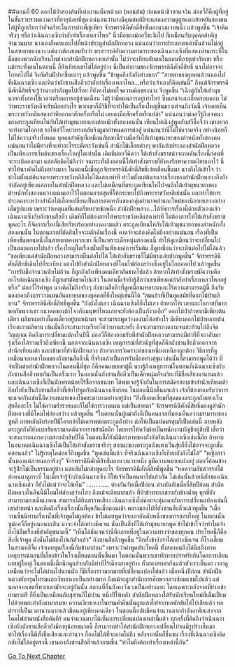 ##ตอนที่ 60 ดอกไม้ป่าสองต้นที่เบ่งบานเต็มหน้าผา (ตอนต้น)
ก่อนหน้าชิวซานจวิน ม่ออวี่ก็คือผู้ที่อยู่ในขั้นรวบรวมดวงดาวที่อายุน้อยที่สุด แน่นอนว่านางมีคุณสมบัติจะแสดงความดูถูกและเย้ยหยันของตนใส่ผู้ที่ถูกเรียกว่าอัจฉริยะในการบำเพ็ญเพียร
จักรพรรดินีศักดิ์สิทธิ์มองนางแวบหนึ่ง แล้วพูดขึ้น “เจ้าคิดจริงๆ หรือว่าเฉินฉางเซิงกำลังทำเรื่องเหลวไหล”
นิ้วมือของม่ออวี่ชะงักไป ก็เหมือนกับบุคคลสำคัญจำนวนมาก นางเองก็เคยแอบไปที่หน้าประตูสำนักฝึกหลวง แน่นอนว่าการประลองเหล่านั้นล้วนไม่อยู่ในสายตาของนาง แต่นางต้องยอมรับว่า พรสวรรค์กับความสามารถของเฉินฉางเซิงที่แสดงผ่านกระบี่ในมือของพวกนักเรียนใหม่จากสำนักฝึกหลวงเหล่านั้น ไม่ว่าจะเทียบกับตนในตอนที่อายุเท่ากับเขา หรือแม้กระทั่งตนในตอนนี้ ก็ยังเทียบเขาไม่ได้อยู่บ้าง
นี่เป็นคำถามของจักรพรรดินีศักดิ์สิทธิ์ นางไม่อาจจะโกหกไปได้ จึงกัดริมฝีปากขึ้นเบาๆ แล้วพูดขึ้น “ข้าพูดถึงถังถังต่างหาก”
“สายตาของทุกคนล้วนมองไปที่เฉินฉางเซิง และคิดว่าถังซานสือลิ่วกำลังทำเรื่องเหลวไหล...หรือว่าเจ้าเองก็คิดเช่นนี้”
ถึงแม้จักรพรรดินีศักดิ์สิทธิ์จะรู้ว่านางกำลังพูดไปเรื่อย ก็ยังคงไม่พอใจความคิดของนาง จึงพูดขึ้น “เฉิงอู่กับใต้เท้ามุขนายกทั้งสองใช้เวลาเตรียมการอยู่สามเดือน ไม่รู้ว่ามีแผนการอยู่เท่าไหร่ ซึ่งแสนจะละเอียดรอบคอบ ไม่ว่าพระราชวังหลีจะรับมืออย่างไร พวกเขาก็มีวิธีที่จะทำให้เป็นเรื่องใหญ่ขึ้นมา แต่จนถึงวันนี้ เจ้าเคยเห็นพระราชวังหลีแสดงท่าทีออกมาสักครั้งหรือไม่ เคยลงมือสักครั้งหรือเปล่า”
แน่นอนว่าม่ออวี่รู้ถึงเจตนาของตระกูลเทียนไห่กับใต้เท้ามุขนายกแห่งตำหนักทั้งสองคนนั้น
เทียนไห่เฉิงอู่พูดกับสวีซื่อจีว่า เขาอยากจะทำตามโอกาส รอให้สวีโหย่วหรงกลับจิงตูมากำหนดการต่อสู้ แน่นอนว่านี่ไม่ใช่ความจริง อย่างน้อยก็ไม่ใช่ความจริงทั้งหมด
บุคคลสำคัญที่เหมือนกับเขานี้ร่วมมือกับใต้เท้ามุขนายกของตำหนักทั้งสองคน แน่นอนว่าไม่มีทางที่จะทำอะไรระมัดระวังเช่นนี้
สำนักไม้เลื้อยต่างๆ พากันท้าประลองสำนักฝึกหลวง เป็นเพียงการเริ่มต้นของเรื่องใหญ่โตเท่านั้น
เดิมทีม่ออวี่คิดว่า ใต้เท้าสังฆราชน่าจะกดดันเรื่องนี้ก่อนที่จะระเบิดออกมา แต่กลับคิดไม่ถึงว่า จนกระทั่งถึงตอนนี้ใต้เท้าสังฆราชก็ยังคงรักษาความเงียบเอาไว้
นี่ทำให้นางคิดไม่ถึงอย่างมาก
ในตอนนี้เมื่อถูกจักรพรรดินีศักดิ์สิทธิ์เอ่ยเตือนขึ้นมา นางถึงได้เข้าใจ ว่าทำไมตั้งแต่ต้นจนจบพระราชวังหลีถึงไม่ได้แสดงท่าที ทำไมตั้งแต่ต้นจนจบเรื่องของสำนักฝึกหลวงถึงยังจำกัดอยู่เพียงแค่ภายในสำนักฝึกหลวง และไม่เหมือนที่ตระกูลเทียนไห่ไปจนถึงใต้เท้ามุขนายกของตำหนักทั้งสองคนวางแผนเอาไว้ในตอนแรกสุดที่ให้กระทบไปถึงพระราชวังหลีเช่นนั้น และทำให้การประลองระหว่างสำนักไม้เลื้อยเปลี่ยนเป็นการต่อกรกันของกลุ่มอำนาจเก่าและใหม่ของนิกายหลวงอย่างเต็มรูปแบบ
เพราะว่าเหตุผลที่แสนเรียบง่ายข้อหนึ่ง
สำนักฝึกหลวง...ได้จัดการเรื่องนี้ด้วยตัวเองแล้ว
เฉินฉางเซิงกับถังซานสือลิ่ว เดิมทีก็ไม่ต้องการให้พระราชวังหลีแสดงท่าที ไม่ต้องการให้ใต้เท้าสังฆราชพูดอะไร ก็จัดการเรื่องนี้เสียเรียบร้อยอย่างงดงามแล้ว
ตระกูลเทียนไห่กับใต้เท้ามุขนายกของตำหนักทั้งสองคนนั้น ในตอนแรกที่ตัดสินใจจะผลักดันเรื่องนี้ คาดว่าจะต้องคิดไม่ถึงอย่างแน่นอน เรื่องที่เป็นเพียงขั้นตอนหนึ่งในสายตาของพวกเขา ก็เป็นเพราะเด็กหนุ่มสองคนนี้ ทำให้ดูเหมือนว่าจะเปลี่ยนไปเป็นตลอดกาลไปแล้ว
เรื่องใหญ่โตเรื่องนั้นเป็นเพียงแค่การเริ่มต้น ก็ดูเหมือนว่าจะเดินต่อไปไม่ได้แล้ว
“ขอเพียงแค่สำนักฝึกหลวงสามารถฝืนต่อไปได้ ใต้เท้าสังฆราชก็ไม่มีทางเอ่ยปากพูดขึ้น”
จักรพรรดินีศักดิ์สิทธิ์เดินไปที่ระเบียง มองไปยังสำนักฝึกหลวงที่โคมไฟส่องสว่างซึ่งอยู่ไม่ไกลออกไป แล้วพูดขึ้น “การรับมือจำนวนนับไม่ถ้วน ก็ถูกถังถังเพียงคนเดียวตัดขาดไปแล้ว ถ้าหากใต้เท้าสังฆราชมีความคิดอะไรต่อเฉินฉางเซิง ก็ถูกเขาตัดขาดไปแล้ว ในตอนนี้เจ้ายังรู้สึกว่าเขาเพียงแค่กำลังทำเรื่องเหลวไหลอยู่หรือ”
ม่ออวี่ไร้คำพูด นางคิดไม่ถึงจริงๆ ถังซานสือลิ่วที่ดูเหมือนเหลาะแหละไร้ความสามารถผู้นี้ ถึงกับมองออกถึงการวางแผนอันแยบยลของบุคคลที่ยิ่งใหญ่เช่นนี้ได้
“สมแล้วที่เป็นยุคสมัยที่ดอกไม้ป่าผลิบาน”
จักรพรรดินีศักดิ์สิทธิ์พูดขึ้น “ถังถังไม่เลว เฉินฉางเซิงก็ยิ่งไม่เลว ถ้าหากให้เวลาและโอกาสที่มากพอกับพวกเขา อนาคตของต้าโจวกับมนุษย์ไหนเลยจะยังต้องเป็นกังวลอีก”
ดอกไม้ป่าถ้าหากมีเพียงต้นเดียว ผลิบานอย่างโดดเดี่ยวอยู่บนหน้าผา จะสามารถพูดว่างดงามได้อย่างไร
มีเพียงดอกไม้ป่าหลายต้นเรียงแถวผลิบาน เช่นนั้นถึงจะสามารถเรียกได้ว่าบานสะพรั่ง ถึงจะสามารถงดงามจนสะท้านไปถึงจิตวิญญาณ
คิดถึงการเปลี่ยนแปลงในปีนี้ ม่ออวี่ก็ต้องยอมรับที่สำนักฝึกหลวงสามารถมีท่าทีที่จะกลับมารุ่งเรืองได้รวดเร็วถึงเพียงนี้ นอกจากเฉินฉางเซิง เหตุการณ์ที่สำคัญที่สุดก็คือถังซานสือลิ่วออกจากสำนักเทียนเต้า และเข้ามาที่สำนักฝึกหลวง ถ้าหากการวิเคราะห์ของเหนียงเหนียงถูกต้อง วิธีการที่ดูเหมือนจะเหลวไหลของถังซานสือลิ่วนี้ ที่จริงแล้วเป็นการรับมืออย่างสุขุม เช่นนั้นก็สามารถพูดได้ว่า ที่จำเป็นต่อสำนักฝึกหลวงในตอนนี้ที่สุด ก็คือคนแบบเขาผู้นี้
นางรู้ถึงเหตุการณ์ในตอนที่เฉินฉางเซิงกับถังซานสือลิ่วพบกันเป็นครั้งแรก ในตอนนั้นถังซานสือลิ่วเป็นเด็กหนุ่มอัจฉริยะที่มีชื่อเสียงมานานแล้ว และเฉินฉางเซิงก็เป็นนักพรตน้อยไร้ชื่อจากชนบท ได้พบเจอรู้จักกันในการสมัครสอบเข้าสำนักเทียนเต้า อีกทั้งยังเป็นถังซานสือลิ่วที่เข้าไปพูดกับเฉินฉางเซิงก่อน ในตอนนี้นึกขึ้นมาแล้ว เจ้าก็ต้องยอมรับว่าการพบเจอกันเช่นนี้มีความหมายของโชคชะตาบางอย่างอยู่บ้าง
“สิ่งที่ยอดเยี่ยมที่สุดของตระกูลถังแห่งเวิ่นสุ่ยคืออะไร ไม่ใช่ความร่ำรวยและก็ไม่ใช่การวางแผน แต่เป็นสายตา”
จักรพรรดินีศักดิ์สิทธิ์มองดูสำนักฝึกหลวงที่มีโคมไฟส่องสว่าง แล้วพูดขึ้น “ในตอนนั้นผู้เฒ่าถังก็เป็นคนแรกที่มองเห็นความสามารถของซูหลี ภายหลังนับร้อยปีมีใครกล้าไม่เคารพต่อตระกูลถังบ้าง ต่อให้เป็นแปดมรสุมก็เป็นเช่นนี้ ภายหลังตระกูลถังก็ยังแบกรับความกดดันจากราชสำนักอีก โดยการให้หวังผ้อเป็นพนักงานบัญชีอยู่สิบปี เชื่อว่าจะสามารถแลกความสงบนับสิบปีได้ ในตอนนี้ก็ยังมีมิตรภาพของถังถังกับเฉินฉางเซิงเช่นนี้อีก ถ้าหากในอนาคตเฉินฉางเซิงได้เป็นใต้เท้าสังฆราชจริงๆ สถานะของตระกูลถังแห่งเวิ่นสุ่ยก็ยิ่งไม่อาจจะถูกสั่นคลอนแล้ว”
ไม่รู้เหตุใดม่ออวี่ถึงพูดขึ้น “พูดเช่นนี้แล้ว ที่จริงเฉินฉางเซิงก็เทียบถังถังไม่ได้”
“หญิงสาวนั้นมองแต่ภายนอกจริงๆ” จักรพรรดินีศักดิ์สิทธิ์มองนางแวบหนึ่ง ดูมีความหมายแฝงอยู่
ม่ออวี่ค่อนข้างจะรู้สึกไม่เป็นธรรมอยู่บ้าง แต่กลับไม่กล้าพูดอะไร
จักรพรรดินีศักดิ์สิทธิ์พูดขึ้น “หอความลับสวรรค์ได้ส่งคนมาดูกระบี่ ในเมื่อเจ้ารู้จักกับเฉินฉางเซิง ก็ให้เจ้าเป็นคนพาไปแล้วกัน ไม่เช่นนั้นด้วยนิสัยของเฉินฉางเซิงแล้ว ก็ยังไม่แน่ว่าจะได้เห็น”
......
......
ต่างกันกับเมื่อปีก่อน ต่างกันกับเมื่อยี่สิบปีก่อน สำนักฝึกหลวงในคืนนี้มีโคมไฟส่องสว่างไสว
ถึงแม้จะดึกมากแล้ว ที่ป่าข้างทะเลสาบกับข้างน้ำพุ ทุกที่ยังสามารถมองเห็นเงาคน สามารถได้ยินสรรพเสียง
เฉินฉางเซิงไม่ค่อยจะคุ้นเคยกับการเปลี่ยนแปลงเช่นนี้ เขาส่ายหน้า และคิดถึงเรื่องเรื่องนั้นที่คุยกันเมื่อตอนเช้า พลางมองไปที่ถังซานสือลิ่วแล้วพูดขึ้น “เมื่อวานซืนนิทานเรื่องนั้นที่เจ้าพูดไม่ถูกต้อง ข้าไม่เคยพูดว่าจะเอาอันดับหนึ่งของการสอบใหญ่ ในตอนนั้นซูม่ออวี๋ก็อยู่บนถนนเสิน น่าจะจำได้อย่างชัดเจน นั่นเป็นสิ่งที่ใต้เท้ามุขนายกพูด ข้าไม่เข้าใจว่าทำไมเจ้าถึงได้ลืมเรื่องที่สำคัญขนาดนี้”
“เห็นได้ชัดเจนว่านี่คือภาพที่อยู่ในความทรงจำของทุกคน ประโยคนี้ก็คือสิ่งที่เจ้าพูด ดังนั้นไม่ต้องไปแก้ตัวแล้ว” ถังซานสือลิ่วพูดขึ้น “อีกทั้งข้ายังจำได้อย่างชัดเจน ที่โรงเตี๊ยมในสวนหลีจื่อ เจ้าเคยพูดเรื่องนี้กับข้ามาก่อน”
เพราะว่าคำพูดประโยคนี้ ทั้งสองคนถึงได้นึกถึงภาพเหตุการณ์ตอนที่เลี้ยงข้าวในโรงเตี๊ยมตอนนั้นขึ้นมา ในตอนนั้นพวกเขาทักทายปราศรัยกันโดยการเลียนแบบผู้ใหญ่ ในตอนนี้เมื่อนึกดูแล้วกลับมีท่าทีไร้เดียงสาอยู่บ้าง
ทั้งสองสบตากันแล้วหัวเราะขึ้นมา
เวลาดูเหมือนว่าจะไม่ได้ผ่านไปนานนัก ก็มีเรื่องราวมากมายที่เปลี่ยนแปลงไปแล้ว
เมื่อหนึ่งปีก่อน สำนักฝึกหลวงยังทรุดโทรมและเงียบเหงาเป็นอย่างมาก ถึงแม้จะถูกสำนักการศึกษากลางซ่อมแซมไปแล้ว แต่นอกจากเขตที่พวกเขามักจะอยู่กันนั้น สถานที่อื่นยังคงวังเวงเป็นอย่างมาก โดยเฉพาะหลังจากที่ย่างเข้ายามราตรี ก็ยิ่งเป็นเหมือนกับสุสานก็ไม่ปาน หนึ่งปีให้หลัง สำนักฝึกหลวงได้รับนักเรียนใหม่ที่เต็มเปี่ยมไปด้วยพละกำลังมามากมาย ความเงียบเหงาในยามค่ำคืนนั้นถูกแสงไฟจากหอพักขับไล่ไปเสียแล้ว หอตำราที่เป็นเวลานานมากแล้วมีคนอยู่เพียงคนเดียว ในตอนนี้กลับมีคนจำนวนมากกำลังอาศัยแสงจากโคมไฟอ่านหนังสือคัมภีร์
คนจำนวนมากได้เห็นการเปลี่ยนแปลงเหล่านี้แล้ว ทุกครั้งที่คิดถึงว่าเฉินฉางเซิงกับถังซานสือลิ่วยังมีอายุน้อยขนาดนี้ ก็สามารถทำให้สำนักฝึกหลวงเปลี่ยนไปจนมีรูปร่างขึ้นมา ทำให้เรื่องนี้มีทั้งชื่อเสียงและอำนาจ ก็อดไม่ได้ที่จะคาดไม่ถึง หลังจากนั้นก็ชื่นชม เรื่องที่เฉินฉางเซิงคิดกลับไม่ได้อยู่ตรงนี้ เขามองถังซานสือลิ่วแล้วถามขึ้น “ทำไมถึงต้องทำเรื่องเหล่านี้กัน”


[Go To Next Chapter]( ./492.md)